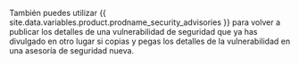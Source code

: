 También puedes utilizar {{ site.data.variables.product.prodname_security_advisories }} para volver a publicar los detalles de una vulnerabilidad de seguridad que ya has divulgado en otro lugar si copias y pegas los detalles de la vulnerabilidad en una asesoría de seguridad nueva.
